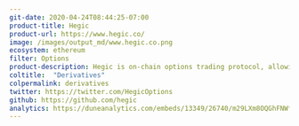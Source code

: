 ```yaml
---
git-date: 2020-04-24T08:44:25-07:00
product-title: Hegic
product-url: https://www.hegic.co/
image: /images/output_md/www.hegic.co.png
ecosystem: ethereum
filter: Options
product-description: Hegic is on-chain options trading protocol, allowing you to buy ETH call and put options as an individual holder (buyer) or sell ETH call and put options as a liquidity provider.
coltitle:  "Derivatives"
colpermalink: derivatives
twitter: https://twitter.com/HegicOptions
github: https://github.com/hegic
analytics: https://duneanalytics.com/embeds/13349/26740/m29LXm8OQGhFNWf9KD70Rwtm813cReH36zMVHo45
---
```

